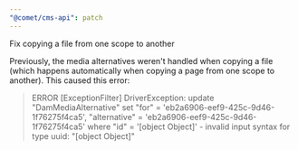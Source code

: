 ```yaml
---
"@comet/cms-api": patch
---
```


Fix copying a file from one scope to another

Previously, the media alternatives weren't handled when copying a file (which happens automatically when copying a page from one scope to another). This caused this error:

> ERROR [ExceptionFilter] DriverException: update "DamMediaAlternative" set "for" = 'eb2a6906-eef9-425c-9d46-1f76275f4ca5', "alternative" = 'eb2a6906-eef9-425c-9d46-1f76275f4ca5' where "id" = '[object Object]' - invalid input syntax for type uuid: "[object Object]"
